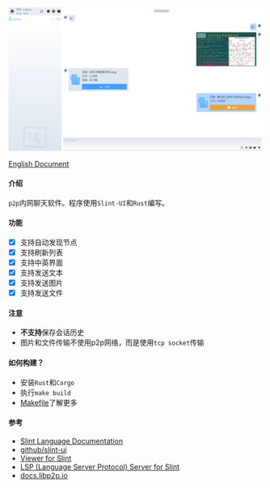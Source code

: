 ![screenshot](./screenshot/gossipbox.png)

[English Document](./README.md)

#### 介绍
`p2p`内网聊天软件。程序使用`Slint-UI`和`Rust`编写。

#### 功能
- [x] 支持自动发现节点
- [x] 支持刷新列表
- [x] 支持中英界面
- [x] 支持发送文本
- [x] 支持发送图片
- [x] 支持发送文件

#### 注意
- **不支持**保存会话历史
- 图片和文件传输不使用p2p网络，而是使用`tcp socket`传输

#### 如何构建？
- 安装`Rust`和`Cargo`
- 执行`make build`
- [Makefile](./Makefile)了解更多

#### 参考
- [Slint Language Documentation](https://slint-ui.com/releases/1.0.0/docs/slint/)
- [github/slint-ui](https://github.com/slint-ui/slint)
- [Viewer for Slint](https://github.com/slint-ui/slint/tree/master/tools/viewer)
- [LSP (Language Server Protocol) Server for Slint](https://github.com/slint-ui/slint/tree/master/tools/lsp)
- [docs.libp2p.io](https://docs.libp2p.io/concepts/introduction/overview)

